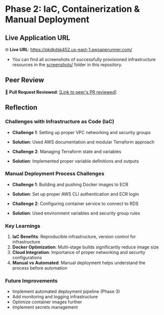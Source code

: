 # Phase 2: IaC, Containerization & Manual Deployment

## Live Application URL
🌐 **Live URL**: https://pkdkdsk452.us-east-1.awsapprunner.com/

- You can find all screenshots of successfully provisioned infrastructure resources in the [screenshots/](https://github.com/bvilane/wildtrack-safari-platform/tree/main/screenshots) folder in this repository.

## Peer Review
📝 **Pull Request Reviewed**: [\[Link to peer's PR reviewed\]](https://github.com/ayadeleke/GreenLife-Eco-Tracker/pull/143)

## Reflection

### Challenges with Infrastructure as Code (IaC)
- **Challenge 1**: Setting up proper VPC networking and security groups
- **Solution**: Used AWS documentation and modular Terraform approach

- **Challenge 2**: Managing Terraform state and variables
- **Solution**: Implemented proper variable definitions and outputs

### Manual Deployment Process Challenges
- **Challenge 1**: Building and pushing Docker images to ECR
- **Solution**: Set up proper AWS CLI authentication and ECR login

- **Challenge 2**: Configuring container service to connect to RDS
- **Solution**: Used environment variables and security group rules

### Key Learnings
1. **IaC Benefits**: Reproducible infrastructure, version control for infrastructure
2. **Docker Optimization**: Multi-stage builds significantly reduce image size
3. **Cloud Integration**: Importance of proper networking and security configurations
4. **Manual vs Automated**: Manual deployment helps understand the process before automation

### Future Improvements
- Implement automated deployment pipeline (Phase 3)
- Add monitoring and logging infrastructure
- Optimize container images further
- Implement secrets management
